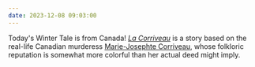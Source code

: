 ```yaml
---
date: 2023-12-08 09:03:00
---
```


Today's Winter Tale is from Canada!  [*La Corriveau*](https://multoghost.wordpress.com/2023/12/08/la-corriveau/) is a story based on the real-life Canadian murderess [Marie-Josephte Corriveau](https://en.wikipedia.org/wiki/Marie-Josephte_Corriveau), whose folkloric reputation is somewhat more colorful than her actual deed might imply.

